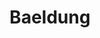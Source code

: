 ---
facebook: https://facebook.com/baeldung
git: https://github.com/eugenp
googleplus: https://plus.google.com/+BaeldungTutorials
logohandle: baeldung
sort: baeldung
title: Baeldung
twitter: https://x.com/baeldung
website: https://www.baeldung.com/
---